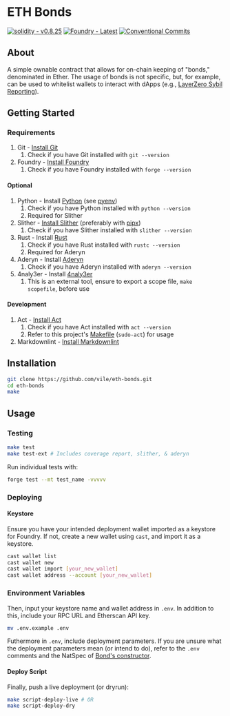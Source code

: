 # ETH Bonds

[![solidity - v0.8.25](https://img.shields.io/badge/solidity-v0.8.25-2ea44f?logo=solidity)](https://soliditylang.org/)
[![Foundry - Latest](https://img.shields.io/static/v1?label=Foundry&message=latest&color=black&logo=solidity&logoColor=white)](https://book.getfoundry.sh/)
[![Conventional Commits](https://img.shields.io/badge/Conventional%20Commits-1.0.0-%23FE5196?logo=conventionalcommits&logoColor=white)](https://conventionalcommits.org)

## About

A simple ownable contract that allows for on-chain keeping of "bonds," denominated in Ether.
The usage of bonds is not specific, but, for example, can be used to whitelist wallets to interact with dApps (e.g., [LayerZero Sybil Reporting](https://x.com/LayerZero_Labs/status/1794186650223878240)).

## Getting Started

### Requirements

1. Git - [Install Git](https://git-scm.com/book/en/v2/Getting-Started-Installing-Git)
   1. Check if you have Git installed with `git --version`
2. Foundry - [Install Foundry](https://getfoundry.sh/)
   1. Check if you have Foundry installed with `forge --version`

#### Optional

1. Python - Install [Python](https://docs.python.org/3/using/unix.html) (see [pyenv](https://github.com/pyenv/pyenv))
   1. Check if you have Python installed with `python --version`
   2. Required for Slither
2. Slither - [Install Slither](https://github.com/crytic/slither?tab=readme-ov-file#how-to-install) (preferably with [pipx](https://github.com/pypa/pipx))
   1. Check if you have Slither installed with `slither --version`
3. Rust - Install [Rust](https://www.rust-lang.org/tools/install)
   1. Check if you have Rust installed with `rustc --version`
   2. Required for Aderyn
4. Aderyn - Install [Aderyn](https://github.com/Cyfrin/aderyn#installation)
   1. Check if you have Aderyn installed with `aderyn --version`
5. 4naly3er - Install [4naly3er](https://github.com/Picodes/4naly3er)
   1. This is an external tool, ensure to export a scope file, `make scopefile`, before use

#### Development

1. Act - [Install Act](https://nektosact.com/installation/index.html#pre-built-artifacts)
   1. Check if you have Act installed with `act --version`
   2. Refer to this project's [Makefile](./Makefile) (`sudo-act`) for usage
2. Markdownlint - [Install Markdownlint](https://marketplace.visualstudio.com/items?itemName=DavidAnson.vscode-markdownlint)

## Installation

```bash
git clone https://github.com/vile/eth-bonds.git
cd eth-bonds
make
```

## Usage

### Testing

```bash
make test
make test-ext # Includes coverage report, slither, & aderyn
```

Run individual tests with:

```bash
forge test --mt test_name -vvvvv
```

### Deploying

#### Keystore

Ensure you have your intended deployment wallet imported as a keystore for Foundry.
If not, create a new wallet using `cast`, and import it as a keystore.

```bash
cast wallet list
cast wallet new
cast wallet import [your_new_wallet]
cast wallet address --account [your_new_wallet]
```

### Environment Variables

Then, input your keystore name and wallet address in `.env`.
In addition to this, include your RPC URL and Etherscan API key.

```bash
mv .env.example .env
```

Futhermore in `.env`, include deployment parameters.
If you are unsure what the deployment parameters mean (or intend to do), refer to the `.env` comments and the NatSpec of [Bond's constructor](./src/Bond.sol).

#### Deploy Script

Finally, push a live deployment (or dryrun):

```bash
make script-deploy-live # OR
make script-deploy-dry
```
